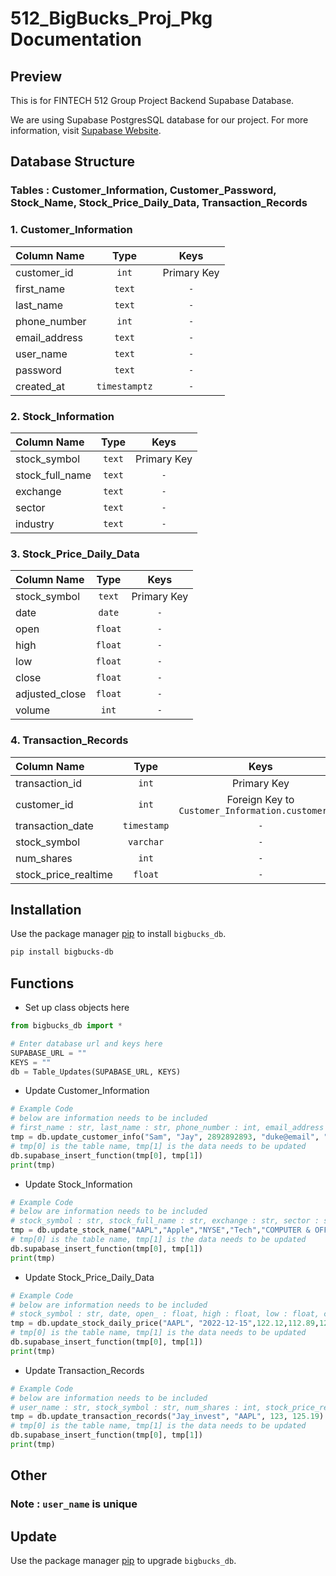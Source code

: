 # 512_BigBucks_Proj_Pkg Documentation

## Preview

This is for FINTECH 512 Group Project Backend Supabase Database.

We are using Supabase PostgresSQL database for our project. For more information, visit [Supabase Website](https://supabase.com/).

## Database Structure

### Tables : Customer_Information, Customer_Password, Stock_Name, Stock_Price_Daily_Data, Transaction_Records

### 1. Customer_Information

| Column Name   |     Type      |    Keys     |
| :------------ | :-----------: | :---------: |
| customer_id   |     `int`     | Primary Key |
| first_name    |    `text`     |     `-`     |
| last_name     |    `text`     |     `-`     |
| phone_number  |     `int`     |     `-`     |
| email_address |    `text`     |     `-`     |
| user_name     |    `text`     |     `-`     |
| password      |    `text`     |     `-`     |
| created_at    | `timestamptz` |     `-`     |

### 2. Stock_Information

| Column Name     |  Type  |    Keys     |
| :-------------- | :----: | :---------: |
| stock_symbol    | `text` | Primary Key |
| stock_full_name | `text` |     `-`     |
| exchange        | `text` |     `-`     |
| sector          | `text` |     `-`     |
| industry        | `text` |     `-`     |
### 3.  Stock_Price_Daily_Data

| Column Name    |  Type   |    Keys     |
| :------------- | :-----: | :---------: |
| stock_symbol   | `text`  | Primary Key |
| date           | `date`  |     `-`     |
| open           | `float` |     `-`     |
| high           | `float` |     `-`     |
| low            | `float` |     `-`     |
| close          | `float` |     `-`     |
| adjusted_close | `float` |     `-`     |
| volume         |  `int`  |     `-`     |

### 4. Transaction_Records

| Column Name          |    Type     |                       Keys                        |
| :------------------- | :---------: | :-----------------------------------------------: |
| transaction_id       |    `int`    |                    Primary Key                    |
| customer_id          |    `int`    | Foreign Key to `Customer_Information.customer_id` |
| transaction_date     | `timestamp` |                        `-`                        |
| stock_symbol         |  `varchar`  |                        `-`                        |
| num_shares           |    `int`    |                        `-`                        |
| stock_price_realtime |   `float`   |                        `-`                        |


## Installation

Use the package manager [pip](https://pip.pypa.io/en/stable/) to install `bigbucks_db`.

```bash
pip install bigbucks-db
```

## Functions

- Set up class objects here

```python
from bigbucks_db import *

# Enter database url and keys here
SUPABASE_URL = ""
KEYS = ""
db = Table_Updates(SUPABASE_URL, KEYS)
```

- Update Customer_Information

```python
# Example Code
# below are information needs to be included
# first_name : str, last_name : str, phone_number : int, email_address : str, user_name : str, password : str
tmp = db.update_customer_info("Sam", "Jay", 2892892893, "duke@email", "Jay_invest", "duke512")
# tmp[0] is the table name, tmp[1] is the data needs to be updated
db.supabase_insert_function(tmp[0], tmp[1]) 
print(tmp)
```

- Update Stock_Information

```python
# Example Code
# below are information needs to be included
# stock_symbol : str, stock_full_name : str, exchange : str, sector : str, industry : str
tmp = db.update_stock_name("AAPL","Apple","NYSE","Tech","COMPUTER & OFFICE EQUIPMENT")
# tmp[0] is the table name, tmp[1] is the data needs to be updated
db.supabase_insert_function(tmp[0], tmp[1]) 
print(tmp)
```

- Update Stock_Price_Daily_Data

```python
# Example Code
# below are information needs to be included
# stock_symbol : str, date, open_ : float, high : float, low : float, close : float, adjusted_close : float, volume : int
tmp = db.update_stock_daily_price("AAPL", "2022-12-15",122.12,112.89,122.02,132.12,122.73,231231)
# tmp[0] is the table name, tmp[1] is the data needs to be updated
db.supabase_insert_function(tmp[0], tmp[1]) 
print(tmp)
```

- Update Transaction_Records

```python
# Example Code
# below are information needs to be included
# user_name : str, stock_symbol : str, num_shares : int, stock_price_realtime : float
tmp = db.update_transaction_records("Jay_invest", "AAPL", 123, 125.19)
# tmp[0] is the table name, tmp[1] is the data needs to be updated
db.supabase_insert_function(tmp[0], tmp[1]) 
print(tmp)
```

## Other

### Note : `user_name` is unique 

## Update

Use the package manager [pip](https://pip.pypa.io/en/stable/) to upgrade `bigbucks_db`.

